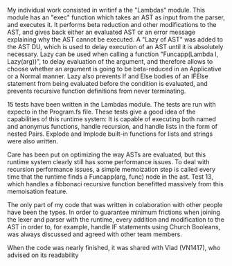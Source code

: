  My individual work consisted in writinf a the "Lambdas" module. This module has an "exec" function which takes an AST as input from the parser, and executes it. It performs beta reduction and other modifications to the AST, and gives back either an evaluated AST or an error message explaining why the AST cannot be executed. A "Lazy of AST" was added to the AST DU, which is used to delay execution of an AST until it is absolutely necessary. Lazy can be used when calling a function "Funcapp(Lambda l, Lazy(arg))", to delay evaluation of the argument, and therefore allows to choose whether an argument is going to be beta-reduced in an Applicative or a Normal manner. Lazy also prevents If and Else bodies of an IFElse statement from being evaluated before the condition is evaluated, and prevents recursive function definitions from never terminating.   

15 tests have been written in the Lambdas module. The tests are run with expecto in the Program.fs file. These tests give a good idea of the capabilities of this runtime system: It is capable of executing both named and anonymus functions, handle recursion, and handle lists in the form of nested Pairs. Explode and Implode built-in functions for lists and strings were also written.

Care has been put on optimizing the way ASTs are evaluated, but this runtime system clearly still has some performance issues. To deal with recursion performance issues, a simple memoization step is called every time that the runtime finds a Funcapp(arg, func) node in the ast. Test 13, which handles a fibbonaci recursive function benefitted massively from this memoisation feature. 

The only part of my code that was written in colaboration with other people have been the types. In order to guarantee minimum frictions when joining the lexer and parser with the runtime, every addition and modification to the AST in order to, for example, handle IF statements using Church Booleans, was always discussed and agreed with other team members.

When the code was nearly finished, it was shared with Vlad (VN1417), who advised on its readability
